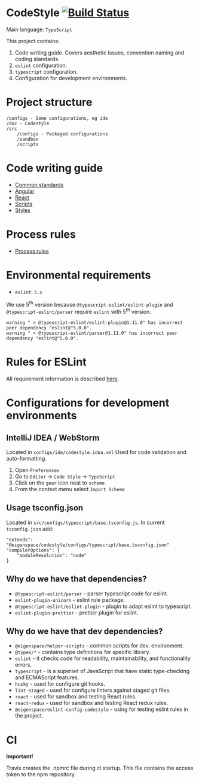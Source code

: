 # CodeStyle [![Build Status](https://travis-ci.com/eigen-space/codestyle.svg?branch=master)](https://travis-ci.com/eigen-space/codestyle)

Main language: `TypeScript`

This project contains:
1. Code writing guide. Covers aesthetic issues, convention naming and coding standards.
2. `eslint` configuration.
3. `typescript` configuration.
4. Configuration for development environments.

# Project structure

```
/configs - Some configurations, eg ide
/doc - Codestyle
/src
    /configs - Packaged configurations
    /sandbox
    /scripts
```   
# Code writing guide

* [Common standards](./doc/common/README.md)
* [Angular](./doc/angular/README.md)
* [React](./doc/react/README.md)
* [Scripts](./doc/scripts/README.md)
* [Styles](./doc/styles/README.md)

# Process rules

* [Process rules](./doc/process/README.md)

# Environmental requirements
* `eslint`: `5.x`

We use 5<sup>th</sup> version because `@typescript-eslint/eslint-plugin` and `@typescript-eslint/parser` require `eslint`
with 5<sup>th</sup> version.
```
warning " > @typescript-eslint/eslint-plugin@1.11.0" has incorrect peer dependency "eslint@^5.0.0".
warning " > @typescript-eslint/parser@1.11.0" has incorrect peer dependency "eslint@^5.0.0".
```

# Rules for ESLint

All requirement information is described [here](./src/packages/eslint/README.md).
    
# Configurations for development environments

## IntelliJ IDEA / WebStorm

Located in `configs/ide/codestyle.idea.xml`
Used for code validation and auto-formatting.
1. Open `Preferences`
2. Go to `Editor` -> `Code Style` -> `TypeScript`
3. Click on the `gear` icon neat to `scheme`
4. From the context menu select `Import Scheme`

## Usage tsconfig.json

Located in `src/configs/typescript/base.tsconfig.js`.
In current `tsconfig.json` add:
```
"extends": "@eigenspace/codestyle/configs/typescript/base.tsconfig.json"
"compilerOptions": {
    "moduleResolution": "node"
}
```

## Why do we have that dependencies?

* `@typescript-eslint/parser` - parser typescript code for eslint.
* `eslint-plugin-unicorn` - eslint rule package.
* `@typescript-eslint/eslint-plugin` - plugin to adapt eslint to typescript.
* `eslint-plugin-prettier` - prettier plugin for eslint.

## Why do we have that dev dependencies?

* `@eigenspace/helper-scripts` - common scripts for dev. environment.
* `@types/*` - contains type definitions for specific library.
* `eslint` - it checks code for readability, maintainability, and functionality errors.
* `typescript` - is a superset of JavaScript that have static type-checking and ECMAScript features.
* `husky` - used for configure git hooks.
* `lint-staged` - used for configure linters against staged git files.
* `react` - used for sandbox and testing React rules.
* `react-redux` - used for sandbox and testing React redux rules.
* `@eigenspace/eslint-config-codestyle` - using for testing eslint rules in the project.

# CI

**Important!**

Travis creates the .npmrc file during ci startup. This file contains the access token to the npm repository.
